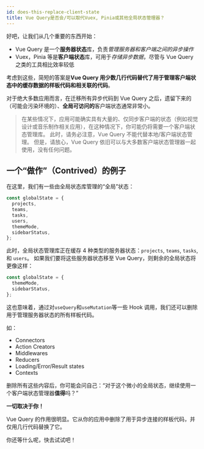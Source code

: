 ```yaml
---
id: does-this-replace-client-state
title: Vue Query是否会/可以取代Vuex, Pinia或其他全局状态管理器？
---
```


好吧，让我们从几个重要的东西开始：

- Vue Query 是一个**服务器状态**库，负责*管理服务器和客户端之间的异步操作*
- Vuex，Pinia 等是**客户端状态**库，可用于*存储异步数据*，尽管与 Vue Query 之类的工具相比效率较低

考虑到这些，简短的答案是**Vue Query 用少数几行代码替代了用于管理客户端状态中的缓存数据的样板代码和相关联的代码**。

对于绝大多数应用而言，在迁移所有异步代码到 Vue Query 之后，遗留下来的（可能会污染环境的）、**全局可访问的**客户端状态通常非常小。

> 在某些情况下，应用可能确实具有大量的、仅同步客户端的状态（例如视觉设计或音乐制作相关应用），在这种情况下，你可能仍将需要一个客户端状态管理库。
> 此时，请务必注意，Vue Query 不能代替本地/客户端状态管理。
> 但是，请放心，Vue Query 依旧可以与大多数客户端状态管理器一起使用，没有任何问题。

## 一个“做作”（Contrived）的例子

在这里，我们有一些由全局状态库管理的“全局”状态：

```ts
const globalState = {
  projects,
  teams,
  tasks,
  users,
  themeMode,
  sidebarStatus,
};
```

此时，全局状态管理库正在缓存 4 种类型的服务器状态：`projects`, `teams`, `tasks`, 和 `users`。
如果我们要将这些服务器状态移至 Vue Query，则剩余的全局状态将更像这样：

```ts
const globalState = {
  themeMode,
  sidebarStatus,
};
```

这也意味着，通过对`useQuery`和`useMutation`等一些 Hook 调用，我们还可以删除用于管理服务器状态的所有样板代码。

如：

- Connectors
- Action Creators
- Middlewares
- Reducers
- Loading/Error/Result states
- Contexts

删除所有这些内容后，你可能会问自己：“对于这个微小的全局状态，继续使用一个客户端状态管理器**值得**吗？”

**一切取决于你！**

Vue Query 的作用很明显。它从你的应用中删除了用于异步连接的样板代码，并仅用几行代码替换了它。

你还等什么呢，快去试试吧！
